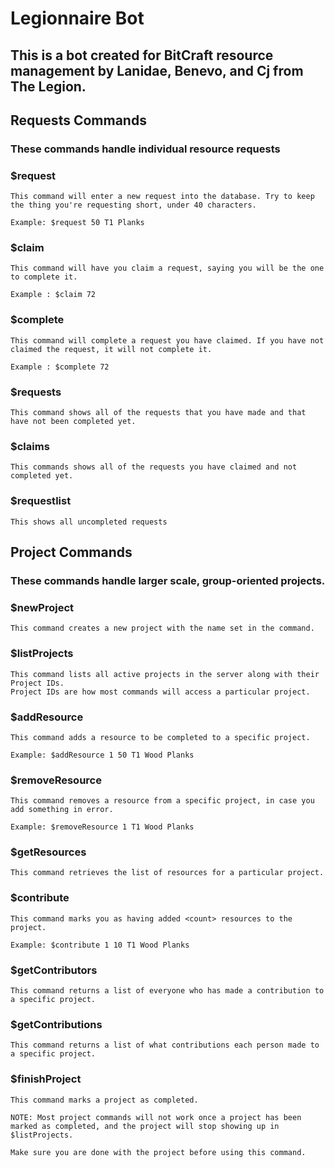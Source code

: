 # Legionnaire Bot

## This is a bot created for BitCraft resource management by Lanidae, Benevo, and Cj from The Legion.


## Requests Commands

### These commands handle individual resource requests

### $request <resource>

	This command will enter a new request into the database. Try to keep the thing you're requesting short, under 40 characters.

	Example: $request 50 T1 Planks

### $claim <request id>

	This command will have you claim a request, saying you will be the one to complete it.

	Example : $claim 72

### $complete <request id>

	This command will complete a request you have claimed. If you have not claimed the request, it will not complete it.

	Example : $complete 72

### $requests

	This command shows all of the requests that you have made and that have not been completed yet.

### $claims

	This commands shows all of the requests you have claimed and not completed yet.

### $requestlist

	This shows all uncompleted requests


## Project Commands

### These commands handle larger scale, group-oriented projects.

### $newProject <name>

	This command creates a new project with the name set in the command.

### $listProjects

	This command lists all active projects in the server along with their Project IDs.
	Project IDs are how most commands will access a particular project.

### $addResource <pid> <count> <name>

	This command adds a resource to be completed to a specific project.

	Example: $addResource 1 50 T1 Wood Planks

### $removeResource <pid> <name>

	This command removes a resource from a specific project, in case you add something in error.

	Example: $removeResource 1 T1 Wood Planks

### $getResources <pid>

	This command retrieves the list of resources for a particular project.

### $contribute <pid> <count> <name>

	This command marks you as having added <count> resources to the project.

	Example: $contribute 1 10 T1 Wood Planks

### $getContributors <pid>

	This command returns a list of everyone who has made a contribution to a specific project.

### $getContributions <pid>

	This command returns a list of what contributions each person made to a specific project.

### $finishProject <pid>

	This command marks a project as completed.

	NOTE: Most project commands will not work once a project has been marked as completed, and the project will stop showing up in $listProjects.

	Make sure you are done with the project before using this command.